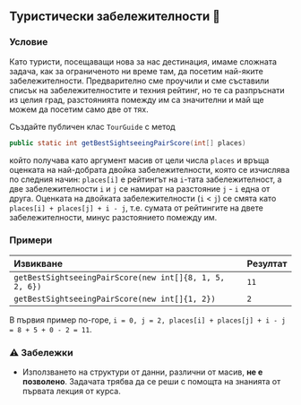 ## Туристически забележителности :statue_of_liberty:

### Условие

Като туристи, посещаващи нова за нас дестинация, имаме сложната задача, как за ограниченото ни време там, да посетим най-яките забележителности. Предварително сме проучили и сме съставили списък на забележителностите и техния рейтинг, но те са разпръснати из целия град, разстоянията помежду им са значителни и май ще можем да посетим само две от тях.

Създайте публичен клас `TourGuide` с метод

```java
public static int getBestSightseeingPairScore(int[] places)
```

който получава като аргумент масив от цели числа `places` и връща оценката на най-добрата двойка забележителности, която се изчислява по следния начин: `places[i]` е рейтингът на `i`-тата забележителност, а две забележителности `i` и `j` се намират на разстояние `j` - `i` една от друга. Оценката на двойката забележителности (`i` < `j`) се смята като `places[i] + places[j] + i - j`, т.е. сумата от рейтингите на двете забележителности, минус разстоянието помежду им.

### Примери

| Извикване                                               | Резултат |
| :------------------------------------------------------ | :------- |
| `getBestSightseeingPairScore(new int[]{8, 1, 5, 2, 6})` | `11`     |
| `getBestSightseeingPairScore(new int[]{1, 2})`          | `2`      |

В първия пример по-горе, `i = 0, j = 2, places[i] + places[j] + i - j = 8 + 5 + 0 - 2 = 11`.

### :warning: Забележки

- Използването на структури от данни, различни от масив, **не е позволено**. Задачата трябва да се реши с помощта на знанията от първата лекция от курса.
